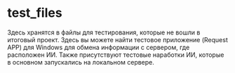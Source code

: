 # test_files
Здесь хранятся в файлы для тестирования, которые не вошли в итоговый проект. Здесь вы можете найти тестовое приложение (Request APP) для Windows для обмена информации с сервером, где расположен ИИ. Также присутствуют тестовые наработки ИИ, которые в основном запускались на локальном сервере.
